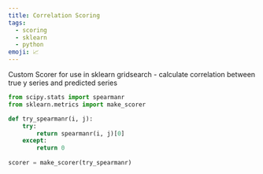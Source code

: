 ```yaml
---
title: Correlation Scoring
tags:
  - scoring 
  - sklearn 
  - python
emoji: 📈
---
```


Custom Scorer for use in sklearn gridsearch - calculate correlation between true y series and predicted series

```python
from scipy.stats import spearmanr
from sklearn.metrics import make_scorer

def try_spearmanr(i, j):
    try:
        return spearmanr(i, j)[0]
    except:
        return 0
    
scorer = make_scorer(try_spearmanr)
```

